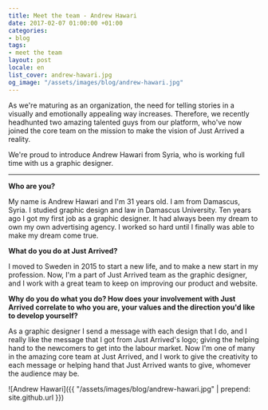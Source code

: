 ```yaml
---
title: Meet the team - Andrew Hawari
date: 2017-02-07 01:00:00 +01:00
categories:
- blog
tags:
- meet the team
layout: post
locale: en
list_cover: andrew-hawari.jpg
og_image: "/assets/images/blog/andrew-hawari.jpg"
---
```


As we're maturing as an organization, the need for telling stories in a visually and emotionally appealing way increases. Therefore, we recently headhunted two amazing talented guys from our platform, who've now joined the core team on the mission to make the vision of Just Arrived a reality. &zwnj;&zwnj;&zwnj;&zwnj;&zwnj;

We're proud to introduce Andrew Hawari from Syria, who is working full time with us a graphic designer.

---

__Who are you?__

My name is Andrew Hawari and I'm 31 years old. I am from Damascus, Syria. I studied graphic design and law in Damascus University. Ten years ago I got my first job as a graphic designer. It had always been my dream to own my own advertising agency. I worked so hard until I finally was able to make my dream come true.

__What do you do at Just Arrived?__

I moved to Sweden in 2015 to start a new life, and to make a new start in my profession. Now, I'm a part of Just Arrived team as the graphic designer, and I work with a great team to keep on improving our product and website.

__Why do you do what you do? How does your involvement with Just Arrived correlate to who you are, your values and the direction you'd like to develop yourself?__

As a graphic designer I send a message with each design that I do, and I really like the message that I got from Just Arrived's logo; giving the helping hand to the newcomers to get into the labour market. Now I'm one of many in the amazing core team at Just Arrived, and I work to give the creativity to each message or helping hand that Just Arrived wants to give, whomever the audience may be.

![Andrew Hawari]({{ "/assets/images/blog/andrew-hawari.jpg" | prepend: site.github.url }})


